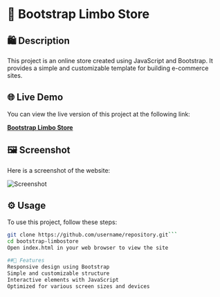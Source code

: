 # 🚀 **Bootstrap Limbo Store**

## 🛍️ **Description**

This project is an online store created using JavaScript and Bootstrap. It provides a simple and customizable template for building e-commerce sites.

## 🌐 **Live Demo**

You can view the live version of this project at the following link:

[**Bootstrap Limbo Store**](https://p-limbo1996.github.io/bootstrap-limbostore/)

## 🖼️ **Screenshot**

Here is a screenshot of the website:

![Screenshot](images/screenshot.png)

## ⚙️ **Usage**

To use this project, follow these steps:

```bash
git clone https://github.com/username/repository.git```
cd bootstrap-limbostore
Open index.html in your web browser to view the site

##🌟 Features
Responsive design using Bootstrap
Simple and customizable structure
Interactive elements with JavaScript
Optimized for various screen sizes and devices
